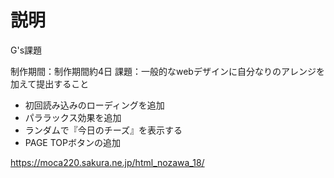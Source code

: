 # 説明
G's課題

制作期間：制作期間約4日
課題：一般的なwebデザインに自分なりのアレンジを加えて提出すること


* 初回読み込みのローディングを追加
* パララックス効果を追加
* ランダムで『今日のチーズ』を表示する
* PAGE TOPボタンの追加


https://moca220.sakura.ne.jp/html_nozawa_18/


